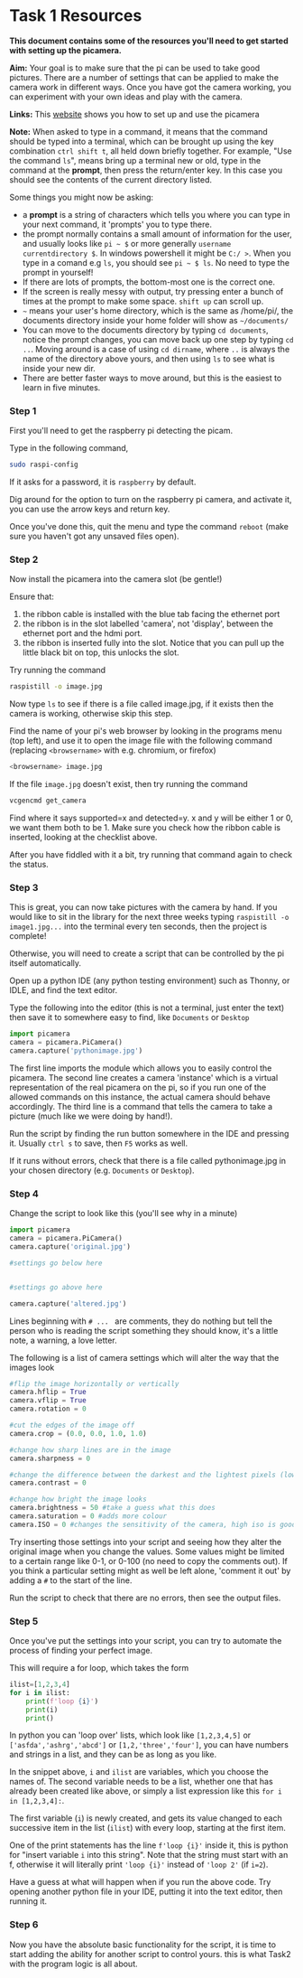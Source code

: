 # Task 1 Resources
**This document contains some of the resources you'll need to get started with
setting up the picamera.**

**Aim:** Your goal is to make sure that the pi can be used to take good pictures. There are a number of settings that can be applied to make the camera work in different ways. Once you have got the camera working, you can experiment with your own ideas and play with the camera.

**Links:** This [website](https://www.raspberrypi.org/documentation/usage/camera/python/README.md) shows you how to set up and use the picamera

**Note:** When asked to type in a command, it means that the command should be typed into a terminal, which can be brought up using the key combination `ctrl shift t`, all held down briefly together. For example, "Use the command `ls`", means bring up a terminal new or old, type in the command at the **prompt**, then press the return/enter key. In this case you should see the contents of the current directory listed.

Some things you might now be asking:
 - a **prompt** is a string of characters which tells you where you can type in your next command, it 'prompts' you to type there. 
 - the prompt normally contains a small amount of information for the user, and usually looks like `pi ~ $` or more generally `username currentdirectory $`. In windows powershell it might be `C:/ >`. When you type in a comand e.g `ls`, you should see `pi ~ $ ls`. No need to type the prompt in yourself!
 - If there are lots of prompts, the bottom-most one is the correct one.
 - If the screen is really messy with output, try pressing enter a bunch of times at the prompt to make some space. `shift up` can scroll up.
 - `~` means your user's home directory, which is the same as /home/pi/, the documents directory inside your home folder will show as `~/documents/` 
 - You can move to the documents directory by typing `cd documents`, notice the prompt changes, you can move back up one step by typing `cd ..`. Moving around is a case of using `cd dirname`, where `..` is always the name of the directory above yours, and then using `ls` to see what is inside your new dir. 
 - There are better faster ways to move around, but this is the easiest to learn in five minutes.

### Step 1
First you'll need to get the raspberry pi detecting the picam.

Type in the following command,

```bash
sudo raspi-config
```

If it asks for a password, it is `raspberry` by default.

Dig around for the option to turn on the raspberry pi camera, and activate it, you can use the arrow keys and return key.

Once you've done this, quit the menu and type the command `reboot` (make sure you haven't got any unsaved files open).


### Step 2
Now install the picamera into the camera slot (be gentle!)

Ensure that:
1. the ribbon cable is installed with the blue tab facing the ethernet port
2. the ribbon is in the slot labelled 'camera', not 'display', between the ethernet port and the hdmi port.
3. the ribbon is inserted fully into the slot. Notice that you can pull up the little black bit on top, this unlocks the slot. 


Try running the command 

```bash
raspistill -o image.jpg
```

Now type `ls` to see if there is a file called image.jpg, if it exists then the camera is working, otherwise skip this step.

Find the name of your pi's web browser by looking in the programs menu (top left), and use it to open the image file with the following command (replacing `<browsername>` with e.g. chromium, or firefox)

```bash
<browsername> image.jpg
```


If the file `image.jpg` doesn't exist, then try running the command

```bash
vcgencmd get_camera
```

Find where it says supported=x and detected=y. x and y will be either 1 or 0, we want them both to be 1. Make sure you check how the ribbon cable is inserted, looking at the checklist above. 

After you have fiddled with it a bit, try running that command again to check the status.


### Step 3
This is great, you can now take pictures with the camera by hand. If you would like to sit in the library for the next three weeks typing `raspistill -o image1.jpg...` into the terminal every ten seconds, then the project is complete!

Otherwise, you will need to create a script that can be controlled by the pi itself automatically.

Open up a python IDE (any python testing environment) such as Thonny, or IDLE, and find the text editor.

Type the following into the editor (this is not a terminal, just enter the text) then save it to somewhere easy to find, like `Documents` or `Desktop`

```python
import picamera
camera = picamera.PiCamera()
camera.capture('pythonimage.jpg')
```

The first line imports the module which allows you to easily control the picamera. 
The second line creates a camera 'instance' which is a virtual representation of the real picamera on the pi, so if you run one of the allowed commands on this instance, the actual camera should behave accordingly.
The third line is a command that tells the camera to take a picture (much like we were doing by hand!).

Run the script by finding the run button somewhere in the IDE and pressing it. Usually `ctrl s` to save, then `F5` works as well. 

If it runs without errors, check that there is a file called pythonimage.jpg in your chosen directory (e.g. `Documents` or `Desktop`).


### Step 4
Change the script to look like this (you'll see why in a minute)
```python
import picamera
camera = picamera.PiCamera()
camera.capture('original.jpg')

#settings go below here 


#settings go above here 

camera.capture('altered.jpg')
```

Lines beginning with `# ... ` are comments, they do nothing but tell the person  who is reading the script something they should know, it's a little note, a warning, a love letter.

The following is a list of camera settings which will alter the way that the images look

```python
#flip the image horizontally or vertically
camera.hflip = True
camera.vflip = True
camera.rotation = 0

#cut the edges of the image off
camera.crop = (0.0, 0.0, 1.0, 1.0)

#change how sharp lines are in the image
camera.sharpness = 0

#change the difference between the darkest and the lightest pixels (low contrast means light and dark colours become kind of grey instead, high contrast means that dark things look really black, and light things look really white)
camera.contrast = 0

#change how bright the image looks
camera.brightness = 50 #take a guess what this does
camera.saturation = 0 #adds more colour
camera.ISO = 0 #changes the sensitivity of the camera, high iso is good for low light
```

Try inserting those settings into your script and seeing how they alter the original image when you change the values. Some values might be limited to a certain range like 0-1, or 0-100 (no need to copy the comments out). If you think a particular setting might as well be left alone, 'comment it out' by adding a `#` to the start of the line.

Run the script to check that there are no errors, then see the output files.

### Step 5
Once you've put the settings into your script, you can try to automate the process of finding your perfect image.

This will require a for loop, which takes the form

```python
ilist=[1,2,3,4]
for i in ilist:
    print(f'loop {i}')
    print(i)
    print()
```

In python you can 'loop over' lists, which look like `[1,2,3,4,5]` or `['asfda','ashrg','abcd']` or `[1,2,'three','four']`, you can have numbers and strings in a list, and they can be as long as you like. 

In the snippet above, `i` and `ilist` are variables, which you choose the names of. The second variable needs to be a list, whether one that has already been created like above, or simply a list expression like this `for i in [1,2,3,4]:`.

The first variable (`i`) is newly created, and gets its value changed to each successive item in the list (`ilist`) with every loop, starting at the first item.

One of the print statements has the line `f'loop {i}'` inside it, this is python for "insert variable `i` into this string". Note that the string must start with an f, otherwise it will literally print `'loop {i}'` instead of `'loop 2'` (if `i=2`).

Have a guess at what will happen when if you run the above code. Try opening another python file in your IDE, putting it into the text editor, then running it.


### Step 6

Now you have the absolute basic functionality for the script, it is time to start adding the ability for another script to control yours. this is what Task2 with the program logic is all about. 

